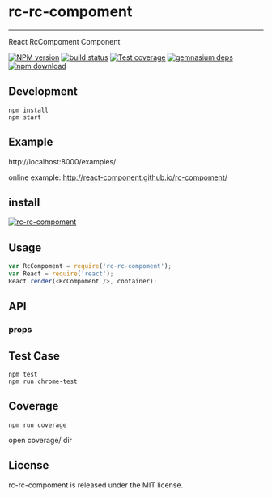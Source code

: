 # rc-rc-compoment
---

React RcCompoment Component


[![NPM version][npm-image]][npm-url]
[![build status][travis-image]][travis-url]
[![Test coverage][coveralls-image]][coveralls-url]
[![gemnasium deps][gemnasium-image]][gemnasium-url]
[![npm download][download-image]][download-url]

[npm-image]: http://img.shields.io/npm/v/rc-rc-compoment.svg?style=flat-square
[npm-url]: http://npmjs.org/package/rc-rc-compoment
[travis-image]: https://img.shields.io/travis/react-component/rc-compoment.svg?style=flat-square
[travis-url]: https://travis-ci.org/react-component/rc-compoment
[coveralls-image]: https://img.shields.io/coveralls/react-component/rc-compoment.svg?style=flat-square
[coveralls-url]: https://coveralls.io/r/react-component/rc-compoment?branch=master
[gemnasium-image]: http://img.shields.io/gemnasium/react-component/rc-compoment.svg?style=flat-square
[gemnasium-url]: https://gemnasium.com/react-component/rc-compoment
[node-image]: https://img.shields.io/badge/node.js-%3E=_0.10-green.svg?style=flat-square
[node-url]: http://nodejs.org/download/
[download-image]: https://img.shields.io/npm/dm/rc-rc-compoment.svg?style=flat-square
[download-url]: https://npmjs.org/package/rc-rc-compoment


## Development

```
npm install
npm start
```

## Example

http://localhost:8000/examples/


online example: http://react-component.github.io/rc-compoment/


## install


[![rc-rc-compoment](https://nodei.co/npm/rc-rc-compoment.png)](https://npmjs.org/package/rc-rc-compoment)


## Usage

```js
var RcCompoment = require('rc-rc-compoment');
var React = require('react');
React.render(<RcCompoment />, container);
```

## API

### props


## Test Case

```
npm test
npm run chrome-test
```

## Coverage

```
npm run coverage
```

open coverage/ dir

## License

rc-rc-compoment is released under the MIT license.

